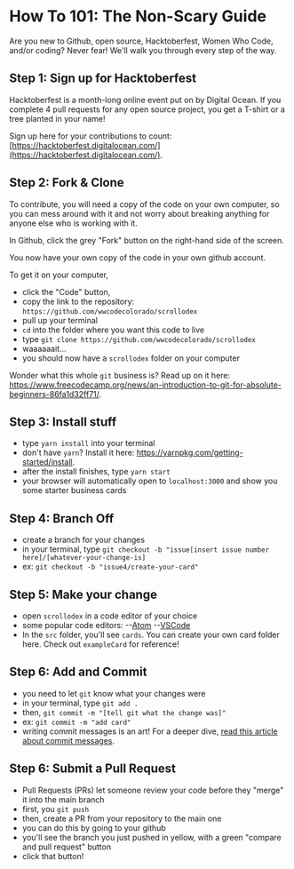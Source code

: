 # How To 101:  The Non-Scary Guide

Are you new to Github, open source, Hacktoberfest, Women Who Code, and/or coding?  Never fear!  We'll walk you through every step of the way.

## Step 1: Sign up for Hacktoberfest

Hacktoberfest is a month-long online event put on by Digital Ocean. If you complete 4 pull requests for any open source project, you get a T-shirt or a tree planted in your name!

Sign up here for your contributions to count: [https://hacktoberfest.digitalocean.com/](https://hacktoberfest.digitalocean.com/).

## Step 2: Fork & Clone

To contribute, you will need a copy of the code on your own computer, so you can mess around with it and not worry about breaking anything for anyone else who is working with it.

In Github, click the grey "Fork" button on the right-hand side of the screen.

You now have your own copy of the code in your own github account.

To get it on your computer,
- click the "Code" button,
- copy the link to the repository: `https://github.com/wwcodecolorado/scrollodex`
- pull up your terminal
- `cd` into the folder where you want this code to live
- type `git clone https://github.com/wwcodecolorado/scrollodex`
- waaaaaait...
- you should now have a `scrollodex` folder on your computer

Wonder what this whole `git` business is? Read up on it here: https://www.freecodecamp.org/news/an-introduction-to-git-for-absolute-beginners-86fa1d32ff71/.

## Step 3:  Install stuff

- type `yarn install` into your terminal
- don't have `yarn`?  Install it here: https://yarnpkg.com/getting-started/install.
- after the install finishes, type `yarn start`
- your browser will automatically open to `localhost:3000` and show you some starter business cards


## Step 4: Branch Off

- create a branch for your changes
- in your terminal, type `git checkout -b "issue[insert issue number here]/[whatever-your-change-is]`
- ex:  `git checkout -b "issue4/create-your-card"`

## Step 5: Make your change

- open `scrollodex` in a code editor of your choice
- some popular code editors:
--[Atom](https://atom.io)
--[VSCode](https://code.visualstudio.com/download)
- In the `src` folder, you'll see `cards`.  You can create your own card folder here.  Check out `exampleCard` for reference!

## Step 6: Add and Commit
- you need to let `git` know what your changes were
- in your terminal, type `git add .`
- then, `git commit -m "[tell git what the change was]"`
- ex:  `git commit -m "add card"`
- writing commit messages is an art!  For a deeper dive, [read this article about commit messages](https://www.freecodecamp.org/news/writing-good-commit-messages-a-practical-guide/).

## Step 6: Submit a Pull Request
- Pull Requests (PRs) let someone review your code before they "merge" it into the main branch
- first, you `git push`
- then, create a PR from your repository to the main one
- you can do this by going to your github
- you'll see the branch you just pushed in yellow, with a green "compare and pull request" button
- click that button!
